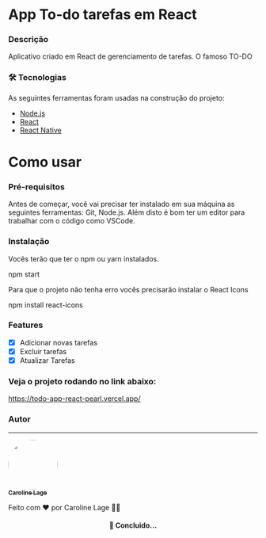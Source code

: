 # App To-do tarefas em React

### Descrição

Aplicativo criado em React de gerenciamento de tarefas. O famoso TO-DO 

### 🛠 Tecnologias

As seguintes ferramentas foram usadas na construção do projeto:

- [Node.js](https://nodejs.org/en/)
- [React](https://pt-br.reactjs.org/)
- [React Native](https://reactnative.dev/)


# Como usar
### Pré-requisitos

Antes de começar, você vai precisar ter instalado em sua máquina as seguintes ferramentas:
Git, Node.js.
Além disto é bom ter um editor para trabalhar com o código como VSCode.

### Instalação
Vocês terão que ter o npm ou yarn instalados.

npm start

Para que o projeto não tenha erro vocês precisarão instalar o React Icons

npm install react-icons

### Features

- [x] Adicionar novas tarefas
- [x] Excluir tarefas
- [x] Atualizar Tarefas

### Veja o projeto rodando no link abaixo:

https://todo-app-react-pearl.vercel.app/

### Autor
---

<a href="https://agenciacome.com.br/">
 <img style="border-radius: 50%;" src="https://avatars.githubusercontent.com/u/68873147?v=4" width="100px;" alt=""/>
 <br />
 <sub><b>Caroline Lage</b></sub></a> <a href="https://agenciacome.com.br/" title="Agência Come"></a>


Feito com ❤️ por Caroline Lage 👋🏽

<h4 align="center">
  🚀 Concluido... 
</h4>


